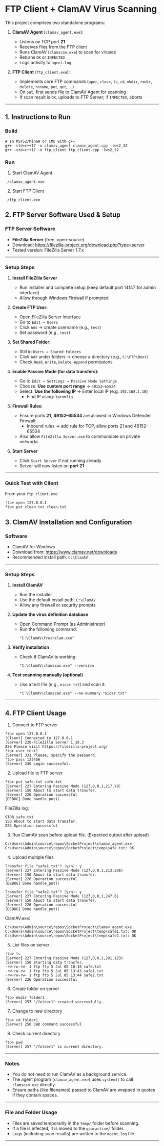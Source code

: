 # FTP Client + ClamAV Virus Scanning

This project comprises two standalone programs:

1. **ClamAV Agent** (`clamav_agent.exe`):  
   - Listens on TCP port **21**  
   - Receives files from the FTP client  
   - Runs ClamAV (`clamscan.exe`) to scan for viruses  
   - Returns `OK` or `INFECTED`  
   - Logs activity to `agent.log`

2. **FTP Client** (`ftp_client.exe`):  
   - Implements core FTP commands (`open`, `close`, `ls`, `cd`, `mkdir`, `rmdir`, `delete`, `rename`, `put`, `get`, …)  
   - On `put`, first sends file to ClamAV Agent for scanning  
   - If scan result is `OK`, uploads to FTP Server; if `INFECTED`, aborts

---

## 1. Instructions to Run

### Build

```
# In MSYS2/MinGW or CMD with g++
g++ -std=c++17 -o clamav_agent clamav_agent.cpp -lws2_32
g++ -std=c++17 -o ftp_client ftp_client.cpp -lws2_32

```

### Run
1. Start ClamAV Agent
```
./clamav_agent.exe
```
2. Start FTP Client
```
./ftp_client.exe
```

## 2. FTP Server Software Used & Setup

### FTP Server Software

- **FileZilla Server** (free, open-source)
- Download: https://filezilla-project.org/download.php?type=server
- Tested version: FileZilla Server 1.7.x

---

### Setup Steps

1. **Install FileZilla Server**
   - Run installer and complete setup (keep default port 14147 for admin interface)
   - Allow through Windows Firewall if prompted

2. **Create FTP User:**
   - Open FileZilla Server Interface
   - Go to `Edit → Users`
   - Click `Add` → create username (e.g., `test`)
   - Set password (e.g., `test`)

3. **Set Shared Folder:**
   - Still in `Users → Shared folders`
   - Click `Add` under folders → choose a directory (e.g., `C:\FTP\Root`)
   - Check `Read`, `Write`, `Delete`, `Append` permissions

4. **Enable Passive Mode (for data transfers):**
   - Go to `Edit → Settings → Passive Mode Settings`
   - Choose: **Use custom port range** → `49152–65534`
   - Select: **Use the following IP** → Enter local IP (e.g. `192.168.1.10`)
     - Find IP using: `ipconfig`

5. **Firewall Rules:**
   - Ensure ports **21**, **49152–65534** are allowed in Windows Defender Firewall:
     - Inbound rules → add rule for TCP, allow ports 21 and 49152–65534
   - Also allow `FileZilla Server.exe` to communicate on private networks

6. **Start Server**
   - Click `Start Server` if not running already
   - Server will now listen on **port 21**

---

### Quick Test with Client

From your `ftp_client.exe`:
```text
ftp> open 127.0.0.1
ftp> put clean.txt clean.txt
```

## 3. ClamAV Installation and Configuration

### Software

- ClamAV for Windows
- Download from: https://www.clamav.net/downloads
- Recommended install path: `C:\ClamAV`

---

### Setup Steps

1. **Install ClamAV**
   - Run the installer
   - Use the default install path: `C:\ClamAV`
   - Allow any firewall or security prompts

2. **Update the virus definition database**
   - Open Command Prompt (as Administrator)
   - Run the following command:
     ```
     "C:\ClamAV\freshclam.exe"
     ```

3. **Verify installation**
   - Check if ClamAV is working:
     ```
     "C:\ClamAV\clamscan.exe" --version
     ```

4. **Test scanning manually (optional)**
   - Use a test file (e.g., `eicar.txt`) and scan it:
     ```
     "C:\ClamAV\clamscan.exe" --no-summary "eicar.txt"
     ```

---

## 4. FTP Client Usage
1. Connect to FTP server
```
ftp> open 127.0.0.1
[Client] Connected to 127.0.0.1
[Server] 220-FileZilla Server 1.10.3
220 Please visit https://filezilla-project.org/
ftp> user test1
[Server] 331 Please, specify the password.
ftp> pass 123456
[Server] 230 Login successful.
```

2. Upload file to FTP server
```
ftp> put safe.txt safe.txt
[Server] 227 Entering Passive Mode (127,0,0,1,217,70)
[Server] 150 About to start data transfer.
[Server] 226 Operation successful
[DEBUG] Done handle_put()
```

FileZilla log:
```
STOR safe.txt
150 About to start data transfer.
226 Operation successful
```

3. Run ClamAV scan before upload file. (Expected output after upload)
```
C:\Users\Admin\source\repos\SocketProject\clamav_agent.exe
C:\Users\Admin\source\repos\SocketProject\temp\safe.txt: OK
```

4. Upload multiple files
```
Transfer file "safe1.txt"? (y/n): y
[Server] 227 Entering Passive Mode (127,0,0,1,213,206)
[Server] 150 About to start data transfer.
[Server] 226 Operation successful
[DEBUG] Done handle_put()

Transfer file "safe2.txt"? (y/n): y
[Server] 227 Entering Passive Mode (127,0,0,1,247,6)
[Server] 150 About to start data transfer.
[Server] 226 Operation successful
[DEBUG] Done handle_put()
```

ClamAV.exe:
```
C:\Users\Admin\source\repos\SocketProject\clamav_agent.exe
C:\Users\Admin\source\repos\SocketProject\temp\safe1.txt: OK
C:\Users\Admin\source\repos\SocketProject\temp\safe2.txt: OK
```
5. List files on server
```
ftp> ls
[Server] 227 Entering Passive Mode (127,0,0,1,201,123)
[Server] 150 Starting data transfer.
-rw-rw-rw- 1 ftp ftp 5 Jul 05 10:10 safe.txt
-rw-rw-rw- 1 ftp ftp 5 Jul 05 13:43 safe1.txt
-rw-rw-rw- 1 ftp ftp 5 Jul 05 13:44 safe2.txt
[Server] 226 Operation successful
```

6. Create folder on server
```
ftp> mkdir folder1
[Server] 257 "/folder1" created successfully.
```

7. Change to new directory
```
ftp> cd folder1
[Server] 250 CWD command successful
```

8. Check current directory
```
ftp> pwd
[Server] 257 "/folder1" is current directory.
```
---
### Notes

- You do not need to run ClamAV as a background service.
- The agent program (`clamav_agent.exe`) uses `system()` to call `clamscan.exe` directly.
- Ensure paths (like filenames) passed to ClamAV are wrapped in quotes if they contain spaces.

---

### File and Folder Usage

- Files are saved temporarily in the `temp/` folder before scanning.
- If a file is infected, it is moved to the `quarantine/` folder.
- Logs (including scan results) are written to the `agent.log` file.

---



